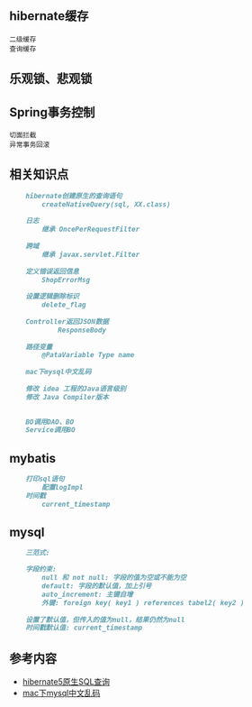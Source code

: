 hibernate缓存
----
    二级缓存
    查询缓存

乐观锁、悲观锁
----

Spring事务控制
----
    切面拦截
    异常事务回滚

相关知识点
----
```markdown
    hibernate创建原生的查询语句
        createNativeQuery(sql, XX.class)
    
    日志
        继承 OncePerRequestFilter
        
    跨域
        继承 javax.servlet.Filter
        
    定义错误返回信息
        ShopErrorMsg
        
    设置逻辑删除标识
        delete_flag
        
    Controller返回JSON数据
            ResponseBody
        
    路径变量
        @PataVariable Type name
        
    mac下mysql中文乱码
    
    修改 idea 工程的Java语言级别
    修改 Java Compiler版本

    
    BO调用DAO、BO
    Service调用BO

```
mybatis
----
```markdown
    打印sql语句
        配置logImpl
    时间戳
        current_timestamp
```

mysql
----
```markdown
    三范式:

    字段约束:
        null 和 not null: 字段的值为空或不能为空
        default: 字段的默认值，加上引号
        auto_increment: 主键自增
        外键: foreign key( key1 ) references tabel2( key2 )
    
    设置了默认值，但传入的值为null，结果仍然为null
    时间戳默认值: current_timestamp
```

参考内容
----
- [hibernate5原生SQL查询](http://www.cnblogs.com/miller-zou/p/5720048.html)
- [mac下mysql中文乱码](http://www.2cto.com/database/201110/108470.html)